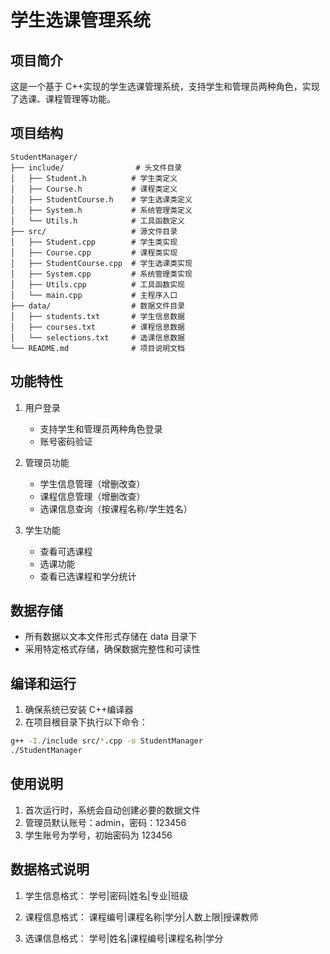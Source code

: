 # 学生选课管理系统

## 项目简介

这是一个基于 C++实现的学生选课管理系统，支持学生和管理员两种角色，实现了选课、课程管理等功能。

## 项目结构

```
StudentManager/
├── include/                # 头文件目录
│   ├── Student.h          # 学生类定义
│   ├── Course.h           # 课程类定义
│   ├── StudentCourse.h    # 学生选课类定义
│   ├── System.h           # 系统管理类定义
│   └── Utils.h            # 工具函数定义
├── src/                   # 源文件目录
│   ├── Student.cpp        # 学生类实现
│   ├── Course.cpp         # 课程类实现
│   ├── StudentCourse.cpp  # 学生选课类实现
│   ├── System.cpp         # 系统管理类实现
│   ├── Utils.cpp          # 工具函数实现
│   └── main.cpp           # 主程序入口
├── data/                  # 数据文件目录
│   ├── students.txt       # 学生信息数据
│   ├── courses.txt        # 课程信息数据
│   └── selections.txt     # 选课信息数据
└── README.md              # 项目说明文档
```

## 功能特性

1. 用户登录

   - 支持学生和管理员两种角色登录
   - 账号密码验证

2. 管理员功能

   - 学生信息管理（增删改查）
   - 课程信息管理（增删改查）
   - 选课信息查询（按课程名称/学生姓名）

3. 学生功能
   - 查看可选课程
   - 选课功能
   - 查看已选课程和学分统计

## 数据存储

- 所有数据以文本文件形式存储在 data 目录下
- 采用特定格式存储，确保数据完整性和可读性

## 编译和运行

1. 确保系统已安装 C++编译器
2. 在项目根目录下执行以下命令：

```bash
g++ -I./include src/*.cpp -o StudentManager
./StudentManager
```

## 使用说明

1. 首次运行时，系统会自动创建必要的数据文件
2. 管理员默认账号：admin，密码：123456
3. 学生账号为学号，初始密码为 123456

## 数据格式说明

1. 学生信息格式：
   学号|密码|姓名|专业|班级

2. 课程信息格式：
   课程编号|课程名称|学分|人数上限|授课教师

3. 选课信息格式：
   学号|姓名|课程编号|课程名称|学分
